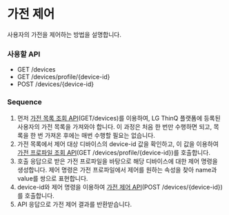 # 가전 제어

사용자의 가전을 제어하는 방법을 설명합니다.

### 사용할 API

* GET /devices
* GET /devices/profile/{device-id}
* POST /devices/{device-id}

### Sequence

1. 먼저 [가전 목록 조회 API](apis/undefined.md)(GET/devices)를 이용하여, LG ThinQ 플랫폼에 등록된 사용자의 가전 목록을 가져와야 합니다. 이 과정은 처음 한 번만 수행하면 되고, 목록을 한 번 가져온 후에는 매번 수행할 필요는 없습니다.
2. 가전 목록에서 제어 대상 디바이스의 device-id 값을 확인하고, 이 값을 이용하여 [가전 프로파일 조회 API](apis/profile.md)(GET /devices/profile/{device-id})를 호출합니다.
3. 호출 응답으로 받은 가전 프로파일을 바탕으로 해당 디바이스에 대한 제어 명령을 생성합니다. 제어 명령은 가전 프로파일에서 제어를 원하는 속성을 찾아 name과 value를 쌍으로 표현합니다.
4. device-id와 제어 명령을 이용하여 [가전 제어 API](undefined-1.md)(POST /devices/{device-id})를 호출합니다.
5. API 응답으로 가전 제어 결과를 반환받습니다.

<figure><img src="https://developer.damda.lge.com/assets/img/thinq2.png" alt=""><figcaption></figcaption></figure>
